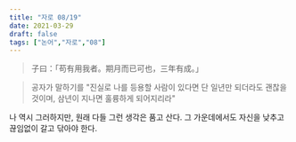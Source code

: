```yaml
---
title: "자로 08/19"
date: 2021-03-29
draft: false
tags: ["논어","자로","08"]
---
```


> 子曰：「苟有用我者。期月而已可也，三年有成。」

> 공자가 말하기를 "진실로 나를 등용할 사람이 있다면 단 일년만 되더라도 괜찮을 것이며, 삼년이 지나면 훌륭하게 되어지리라"

나 역시 그러하지만, 원래 다들 그런 생각은 품고 산다. 그 가운데에서도 자신을 낮추고 끊임없이 갈고 닦아야 한다.
